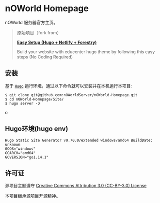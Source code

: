 # nOWorld Homepage

nOWorld 服务器官方主页。

> 原始项目（fork from）
>
> [**Easy Setup (Hugo + Netlify + Forestry)**](https://github.com/themefisher/educenter-hugo)
>
> Build your website with educenter hugo theme by following this easy steps (No Coding Required)


## 安装
基于 [` Hugo `](https://gohugo.io) 运行环境，通过以下命令就可以安装并在本机运行本项目:

```
$ git clone git@github.com:nOWorldServer/nOWorld-Homepage.git
$ cd nOWorld-Homepage/Site/
$ hugo server -D
```
o
## Hugo环境(hugo env)
```
Hugo Static Site Generator v0.70.0/extended windows/amd64 BuildDate: unknown
GOOS="windows"
GOARCH="amd64"
GOVERSION="go1.14.1"
```

## 许可证

源项目主题遵守 [Creative Commons Attribution 3.0 (CC-BY-3.0) License](https://creativecommons.org/licenses/by/3.0/)

本项目继承源项目开源精神。

